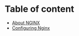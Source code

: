 # Table of content

- [About NGINX](01-about-nginx.md)
- [Configuring Nginx](02-configuring-nginx.md)